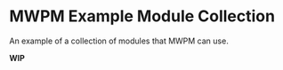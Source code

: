 # MWPM Example Module Collection

An example of a collection of modules that MWPM can use.

**WIP**
